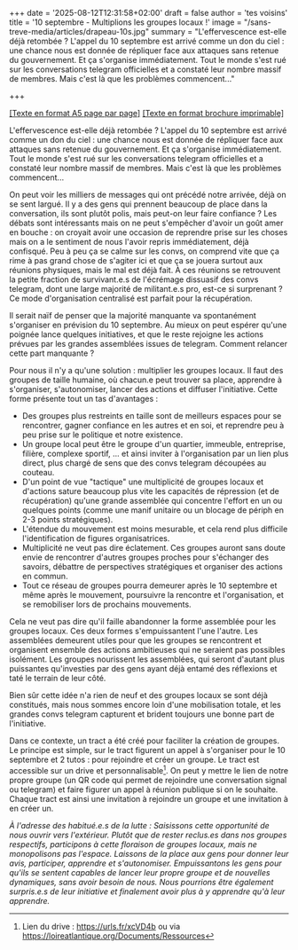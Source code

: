 +++
date = '2025-08-12T12:31:58+02:00'
draft = false
author = 'tes voisins'
title = '10 septembre - Multiplions les groupes locaux !'
image = "/sans-treve-media/articles/drapeau-10s.jpg"
summary = "L'effervescence est-elle déjà retombée ? L'appel du 10 septembre est arrivé comme un don du ciel : une chance nous est donnée de répliquer face aux attaques sans retenue du gouvernement. Et ça s'organise immédiatement. Tout le monde s'est rué sur les conversations telegram officielles et a constaté leur nombre massif de membres. Mais c'est là que les problèmes commencent..."

+++

[[Texte en format A5 page par page]](/sans-treve-media/articles/brochure-10s-mgl.pdf)
[[Texte en format brochure imprimable]](/sans-treve-media/articles/brochure-10s-mgl-impression.pdf)

L'effervescence est-elle déjà retombée ? L'appel du 10 septembre est arrivé comme un don du ciel : une chance nous est donnée de répliquer face aux attaques sans retenue du gouvernement. Et ça s'organise immédiatement. Tout le monde s'est rué sur les conversations telegram officielles et a constaté leur nombre massif de membres. Mais c'est là que les problèmes commencent...

On peut voir les milliers de messages qui ont précédé notre arrivée, déjà on se sent largué. Il y a des gens qui prennent beaucoup de place dans la conversation, ils sont plutôt polis, mais peut-on leur faire confiance ? Les débats sont intéressants mais on ne peut s'empêcher d'avoir un goût amer en bouche : on croyait avoir une occasion de reprendre prise sur les choses mais on a le sentiment de nous l'avoir repris immédiatement, déjà confisqué. Peu à peu ça se calme sur les convs, on comprend vite que ça rime à pas grand chose de s'agiter ici et que ça se jouera surtout aux réunions physiques, mais le mal est déjà fait. À ces réunions se retrouvent la petite fraction de survivant.e.s de l'écrémage dissuasif des convs telegram, dont une large majorité de militant.e.s pro, est-ce si surprenant ? Ce mode d'organisation centralisé est parfait pour la récupération.

Il serait naïf de penser que la majorité manquante va spontanément s'organiser en prévision du 10 septembre. Au mieux on peut espérer qu'une poignée lance quelques initiatives, et que le reste rejoigne les actions prévues par les grandes assemblées issues de telegram. Comment relancer cette part manquante ?

Pour nous il n'y a qu'une solution : multiplier les groupes locaux. Il faut des groupes de taille humaine, où chacun.e peut trouver sa place, apprendre à s'organiser, s'autonomiser, lancer des actions et diffuser l'initiative. Cette forme présente tout un tas d'avantages :
- Des groupes plus restreints en taille sont de meilleurs espaces pour se rencontrer, gagner confiance en les autres et en soi, et reprendre peu à peu prise sur le politique et notre existence.
- Un groupe local peut être le groupe d'un quartier, immeuble, entreprise, filière, complexe sportif, ... et ainsi inviter à l'organisation par un lien plus direct, plus chargé de sens que des convs telegram découpées au couteau.
- D'un point de vue "tactique" une multiplicité de groupes locaux et d'actions sature beaucoup plus vite les capacités de répression (et de récupération) qu'une grande assemblée qui concentre l'effort en un ou quelques points (comme une manif unitaire ou un blocage de périph en 2-3 points stratégiques).
- L'étendue du mouvement est moins mesurable, et cela rend plus difficile l'identification de figures organisatrices.
- Multiplicité ne veut pas dire éclatement. Ces groupes auront sans doute envie de rencontrer d'autres groupes proches pour s'échanger des savoirs, débattre de perspectives stratégiques et organiser des actions en commun.
- Tout ce réseau de groupes pourra demeurer après le 10 septembre et même après le mouvement, poursuivre la rencontre et l'organisation, et se remobiliser lors de prochains mouvements.

Cela ne veut pas dire qu'il faille abandonner la forme assemblée pour les groupes locaux. Ces deux formes s'empuissantent l'une l'autre. Les assemblées demeurent utiles pour que les groupes se rencontrent et organisent ensemble des actions ambitieuses qui ne seraient pas possibles isolément. Les groupes nourissent les assemblées, qui seront d'autant plus puissantes qu'investies par des gens ayant déjà entamé des réflexions et taté le terrain de leur côté.

Bien sûr cette idée n'a rien de neuf et des groupes locaux se sont déjà constitués, mais nous sommes encore loin d'une mobilisation totale, et les grandes convs telegram capturent et brident toujours une bonne part de l'initiative.

Dans ce contexte, un tract a été créé pour faciliter la création de groupes. Le principe est simple, sur le tract figurent un appel à s'organiser pour le 10 septembre et 2 tutos : pour rejoindre et créer un groupe. Le tract est accessible sur un drive et personnalisable[^1]. On peut y mettre le lien de notre propre groupe (un QR code qui permet de rejoindre une conversation signal ou telegram) et faire figurer un appel à réunion publique si on le souhaite. Chaque tract est ainsi une invitation à rejoindre un groupe et une invitation à en créer un.

*À l'adresse des habitué.e.s de la lutte : Saisissons cette opportunité de nous ouvrir vers l'extérieur. Plutôt que de rester reclus.es dans nos groupes respectifs, participons à cette floraison de groupes locaux, mais ne monopolisons pas l'espace. Laissons de la place aux gens pour donner leur avis, participer, apprendre et s'autonomiser. Empuissantons les gens pour qu'ils se sentent capables de lancer leur propre groupe et de nouvelles dynamiques, sans avoir besoin de nous. Nous pourrions être également surpris.e.s de leur initiative et finalement avoir plus à y apprendre qu'à leur apprendre.*

[^1]:Lien du drive : https://urls.fr/xcVD4b ou via https://loireatlantique.org/Documents/Ressources

